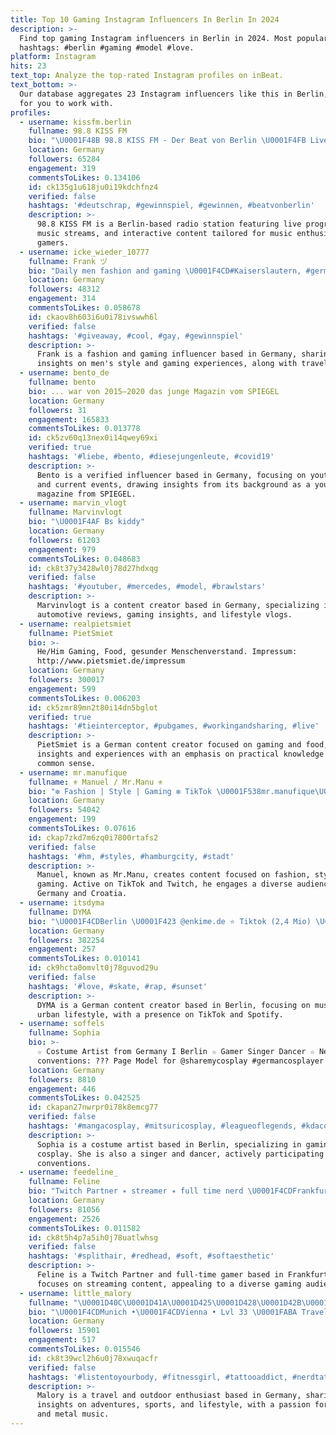 ```yaml
---
title: Top 10 Gaming Instagram Influencers In Berlin In 2024
description: >-
  Find top gaming Instagram influencers in Berlin in 2024. Most popular
  hashtags: #berlin #gaming #model #love.
platform: Instagram
hits: 23
text_top: Analyze the top-rated Instagram profiles on inBeat.
text_bottom: >-
  Our database aggregates 23 Instagram influencers like this in Berlin, Germany
  for you to work with.
profiles:
  - username: kissfm.berlin
    fullname: 98.8 KISS FM
    bio: "\U0001F48B 98.8 KISS FM - Der Beat von Berlin \U0001F4FB Liveprogramm, Streams & deine PLAYSTATION 5 für nur 98 Cent:"
    location: Germany
    followers: 65284
    engagement: 319
    commentsToLikes: 0.134106
    id: ck135g1u618ju0i19kdchfnz4
    verified: false
    hashtags: '#deutschrap, #gewinnspiel, #gewinnen, #beatvonberlin'
    description: >-
      98.8 KISS FM is a Berlin-based radio station featuring live programming,
      music streams, and interactive content tailored for music enthusiasts and
      gamers.
  - username: icke_wieder_10777
    fullname: Frank ヅ
    bio: "Daily men fashion and gaming \U0001F4CD#Kaiserslautern, #germany\U0001F1E9\U0001F1EA Love #berlin #grancanaria #travel |"
    location: Germany
    followers: 48312
    engagement: 314
    commentsToLikes: 0.058678
    id: ckaov8h603i6u0i78ivswwh6l
    verified: false
    hashtags: '#giveaway, #cool, #gay, #gewinnspiel'
    description: >-
      Frank is a fashion and gaming influencer based in Germany, sharing
      insights on men's style and gaming experiences, along with travel content.
  - username: bento_de
    fullname: bento
    bio: ... war von 2015–2020 das junge Magazin vom SPIEGEL
    location: Germany
    followers: 31
    engagement: 165833
    commentsToLikes: 0.013778
    id: ck5zv60q13nex0i14qwey69xi
    verified: true
    hashtags: '#liebe, #bento, #diesejungenleute, #covid19'
    description: >-
      Bento is a verified influencer based in Germany, focusing on youth culture
      and current events, drawing insights from its background as a young
      magazine from SPIEGEL.
  - username: marvin_vlogt
    fullname: Marvinvlogt
    bio: "\U0001F4AF Bs kiddy"
    location: Germany
    followers: 61203
    engagement: 979
    commentsToLikes: 0.048683
    id: ck8t37y3428wl0j78d27hdxqg
    verified: false
    hashtags: '#youtuber, #mercedes, #model, #brawlstars'
    description: >-
      Marvinvlogt is a content creator based in Germany, specializing in
      automotive reviews, gaming insights, and lifestyle vlogs.
  - username: realpietsmiet
    fullname: PietSmiet
    bio: >-
      He/Him Gaming, Food, gesunder Menschenverstand. Impressum:
      http://www.pietsmiet.de/impressum
    location: Germany
    followers: 300017
    engagement: 599
    commentsToLikes: 0.006203
    id: ck5zmr89mn2t80i14dn5bglot
    verified: true
    hashtags: '#tieinterceptor, #pubgames, #workingandsharing, #live'
    description: >-
      PietSmiet is a German content creator focused on gaming and food, sharing
      insights and experiences with an emphasis on practical knowledge and
      common sense.
  - username: mr.manufique
    fullname: ⚜️ Manuel / Mr.Manu ⚜️
    bio: "❇ Fashion | Style | Gaming ❇ TikTok \U0001F538mr.manufique\U0001F536 ❇ Twitch \U0001F538MrManufique \U0001F536 ❇ Munich \U0001F1E9\U0001F1EA | Zagreb \U0001F1ED\U0001F1F7 ❇ Inquiries ⤵ manufique@web.de ⬇️Werbung⬇️"
    location: Germany
    followers: 54042
    engagement: 199
    commentsToLikes: 0.07616
    id: ckap7zkd7m6zq0i7800rtafs2
    verified: false
    hashtags: '#hm, #styles, #hamburgcity, #stadt'
    description: >-
      Manuel, known as Mr.Manu, creates content focused on fashion, style, and
      gaming. Active on TikTok and Twitch, he engages a diverse audience from
      Germany and Croatia.
  - username: itsdyma
    fullname: DYMA
    bio: "\U0001F4CDBerlin \U0001F423 @enkime.de ⭐️ Tiktok (2,4 Mio) \U0001F3B5 „WIE DU“ auf Spotify ⬇️ ✉️ geschäftliche Anfragen: dyma@enkime.de"
    location: Germany
    followers: 382254
    engagement: 257
    commentsToLikes: 0.010141
    id: ck9hcta0omvlt0j78guvod29u
    verified: false
    hashtags: '#love, #skate, #rap, #sunset'
    description: >-
      DYMA is a German content creator based in Berlin, focusing on music and
      urban lifestyle, with a presence on TikTok and Spotify.
  - username: soffels
    fullname: Sophia
    bio: >-
      ☆ Costume Artist from Germany I Berlin ☆ Gamer Singer Dancer ☆ Next
      conventions: ??? Page Model for @sharemycosplay #germancosplayer
    location: Germany
    followers: 8810
    engagement: 446
    commentsToLikes: 0.042525
    id: ckapan27nwrpr0i78k8emcg77
    verified: false
    hashtags: '#mangacosplay, #mitsuricosplay, #leagueoflegends, #kdacosplay'
    description: >-
      Sophia is a costume artist based in Berlin, specializing in gaming-themed
      cosplay. She is also a singer and dancer, actively participating in
      conventions.
  - username: feedeline_
    fullname: Feline
    bio: "Twitch Partner ✴ streamer ✴ full time nerd \U0001F4CDFrankfurt Impressum"
    location: Germany
    followers: 81056
    engagement: 2526
    commentsToLikes: 0.011582
    id: ck8t5h4p7a5ih0j78uatlwhsg
    verified: false
    hashtags: '#splithair, #redhead, #soft, #softaesthetic'
    description: >-
      Feline is a Twitch Partner and full-time gamer based in Frankfurt. She
      focuses on streaming content, appealing to a diverse gaming audience.
  - username: little_malory
    fullname: "\U0001D40C\U0001D41A\U0001D425\U0001D428\U0001D42B\U0001D432 \U0001F52E"
    bio: "\U0001F4CDMunich •\U0001F4CDVienna • Lvl 33 \U0001FABA Travel • Outdoor • Adventures Mountain Lover • Metalhead Tattoos & Piercings Sport is Life \U0001F90D"
    location: Germany
    followers: 15901
    engagement: 517
    commentsToLikes: 0.015546
    id: ck8t39wcl2h6u0j78xwuqacfr
    verified: false
    hashtags: '#listentoyourbody, #fitnessgirl, #tattooaddict, #nerdtattoo'
    description: >-
      Malory is a travel and outdoor enthusiast based in Germany, sharing
      insights on adventures, sports, and lifestyle, with a passion for tattoos
      and metal music.
---
```


